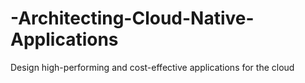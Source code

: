 # -Architecting-Cloud-Native-Applications
Design high-performing and cost-effective applications for the cloud
